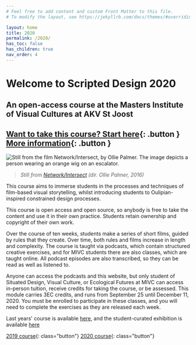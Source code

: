 ```yaml
---
# Feel free to add content and custom Front Matter to this file.
# To modify the layout, see https://jekyllrb.com/docs/themes/#overriding-theme-defaults

layout: home
title: 2020
permalink: /2020/
has_toc: false
has_children: true
nav_order: 4
---
```



# Welcome to Scripted Design 2020

## An open-access course at the Masters Institute of Visual Cultures at AKV St Joost

## [Want to take this course? Start here](/2020/classes/w00e00){: .button } [More information](/2020/about){: .button }


<div class="img-wrapper">
<img src="/assets/net-int1.jpg" alt="Still from the film Network/Intersect, by Ollie Palmer. The image depicts a person wearing an orange wig on an escalator.">
</div>

> *Still from [Network/Intersect](https://olliepalmer.com/network-intersect) (dir. Ollie Palmer, 2016)*


This course aims to immerse students in the processes and techniques of film-based visual storytelling, whilst introducing students to Oulipian-inspired constrained design processes.

This course is open access and open source, so anybody is free to take the content and use it in their own practice. Students retain ownership and copyright of their own work.

Over the course of ten weeks, students make a series of short films, guided by rules that they create. Over time, both rules and films increase in length and complexity. The course is taught via podcasts, which contain structured creative exercises, and for MIVC students there are also classes, which are taught online. All podcast episodes are also transcribed, so they can be read as well as listened to.

Anyone can access the podcasts and this website, but only student of Situated Design, Visual Culture, or Ecological Futures at MIVC can access in-person tuition, receive credits for taking the course, or be assessed. This module carries 3EC credits, and runs from September 25 until December 11, 2020. You must be enrolled to participate in these classes, and you will need to complete the exercises as they are released each week.

Last years' course is available [here](/2019), and the student-curated exhibition is available [here](/2019/exhibition)

[2019 course](/2019){: class="button"} [2020 course](/2020/about){: class="button"}
